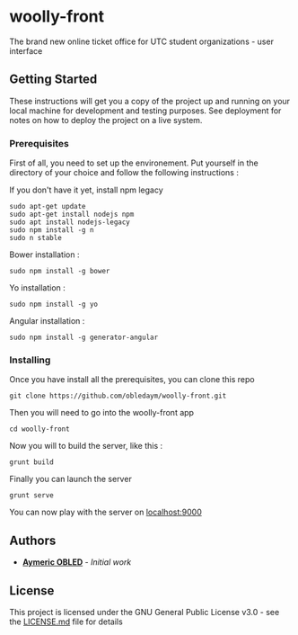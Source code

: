 # woolly-front
The brand new online ticket office for UTC student organizations - user interface

## Getting Started

These instructions will get you a copy of the project up and running on your local machine for development and testing purposes. See deployment for notes on how to deploy the project on a live system.

### Prerequisites

First of all, you need to set up the environement. Put yourself in the directory of your choice and follow the following instructions : 

If you don't have it yet, install npm legacy
```
sudo apt-get update
sudo apt-get install nodejs npm
sudo apt install nodejs-legacy
sudo npm install -g n
sudo n stable
```
Bower installation :
```
sudo npm install -g bower
```
Yo installation :
```
sudo npm install -g yo
```
Angular installation :
```
sudo npm install -g generator-angular
```
### Installing

Once you have install all the prerequisites, you can clone this repo

```
git clone https://github.com/obledaym/woolly-front.git
```

Then you will need to go into the woolly-front app

```
cd woolly-front
```

Now you will to build the server, like this :

```
grunt build
```

Finally you can launch the server

```
grunt serve
```

You can now play with the server on [localhost:9000](http://localhost:9000)

## Authors

* **[Aymeric OBLED](https://github.com/obledaym)** - *Initial work*

## License

This project is licensed under the GNU General Public License v3.0 - see the [LICENSE.md](LICENSE.md) file for details


